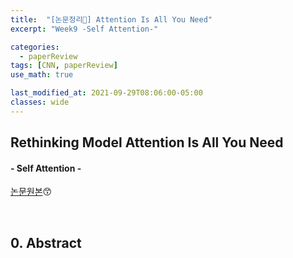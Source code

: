 ```yaml
---
title:  "[논문정리📃] Attention Is All You Need"
excerpt: "Week9 -Self Attention-"

categories:
  - paperReview
tags: [CNN, paperReview]
use_math: true

last_modified_at: 2021-09-29T08:06:00-05:00
classes: wide
---
```


## Rethinking Model Attention Is All You Need
#### - Self Attention - 

[논문원본](https://arxiv.org/pdf/1706.03762.pdf)😙

<br>

## 0. Abstract
